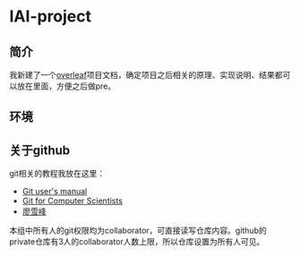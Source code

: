 # IAI-project

## 简介

我新建了一个[overleaf](https://www.overleaf.com/2352753512rbkykryzywzs)项目文档，确定项目之后相关的原理、实现说明、结果都可以放在里面，方便之后做pre。

## 环境

## 关于github

git相关的教程我放在这里：
* [Git user's manual](https://mirrors.edge.kernel.org/pub/software/scm/git/docs/user-manual.html)
* [Git for Computer Scientists](https://eagain.net/articles/git-for-computer-scientists/)
* [廖雪峰](https://www.liaoxuefeng.com/wiki/896043488029600)

本组中所有人的git权限均为collaborator，可直接读写仓库内容。github的private仓库有3人的collaborator人数上限，所以仓库设置为所有人可见。
